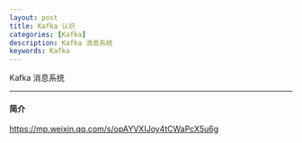 ```yaml
---
layout: post
title: Kafka 认识
categories: [Kafka]
description: Kafka 消息系统
keywords: Kafka
---
```


Kafka 消息系统

---

#### 简介

https://mp.weixin.qq.com/s/opAYVXIJoy4tCWaPcX5u6g
